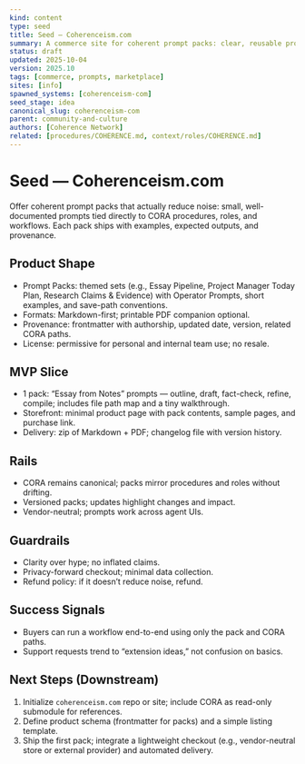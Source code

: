 ```yaml
---
kind: content
type: seed
title: Seed — Coherenceism.com
summary: A commerce site for coherent prompt packs: clear, reusable prompts aligned to CORA procedures, roles, and workflows.
status: draft
updated: 2025-10-04
version: 2025.10
tags: [commerce, prompts, marketplace]
sites: [info]
spawned_systems: [coherenceism-com]
seed_stage: idea
canonical_slug: coherenceism-com
parent: community-and-culture
authors: [Coherence Network]
related: [procedures/COHERENCE.md, context/roles/COHERENCE.md]
---
```


# Seed — Coherenceism.com

Offer coherent prompt packs that actually reduce noise: small, well-documented prompts tied directly to CORA procedures, roles, and workflows. Each pack ships with examples, expected outputs, and provenance.

## Product Shape
- Prompt Packs: themed sets (e.g., Essay Pipeline, Project Manager Today Plan, Research Claims & Evidence) with Operator Prompts, short examples, and save-path conventions.
- Formats: Markdown-first; printable PDF companion optional.
- Provenance: frontmatter with authorship, updated date, version, related CORA paths.
- License: permissive for personal and internal team use; no resale.

## MVP Slice
- 1 pack: “Essay from Notes” prompts — outline, draft, fact-check, refine, compile; includes file path map and a tiny walkthrough.
- Storefront: minimal product page with pack contents, sample pages, and purchase link.
- Delivery: zip of Markdown + PDF; changelog file with version history.

## Rails
- CORA remains canonical; packs mirror procedures and roles without drifting.
- Versioned packs; updates highlight changes and impact.
- Vendor-neutral; prompts work across agent UIs.

## Guardrails
- Clarity over hype; no inflated claims.
- Privacy-forward checkout; minimal data collection.
- Refund policy: if it doesn’t reduce noise, refund.

## Success Signals
- Buyers can run a workflow end-to-end using only the pack and CORA paths.
- Support requests trend to “extension ideas,” not confusion on basics.

## Next Steps (Downstream)
1) Initialize `coherenceism.com` repo or site; include CORA as read-only submodule for references.
2) Define product schema (frontmatter for packs) and a simple listing template.
3) Ship the first pack; integrate a lightweight checkout (e.g., vendor-neutral store or external provider) and automated delivery.

